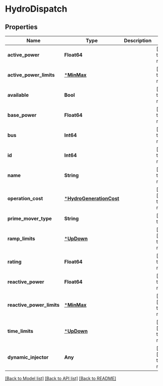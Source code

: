 # HydroDispatch

## Properties

Name | Type | Description | Notes
------------ | ------------- | ------------- | -------------
**active_power** | **Float64** |  | [default to nothing]
**active_power_limits** | [***MinMax**](MinMax.md) |  | [default to nothing]
**available** | **Bool** |  | [default to nothing]
**base_power** | **Float64** |  | [default to nothing]
**bus** | **Int64** |  | [default to nothing]
**id** | **Int64** |  | [default to nothing]
**name** | **String** |  | [default to nothing]
**operation_cost** | [***HydroGenerationCost**](HydroGenerationCost.md) |  | [optional] [default to nothing]
**prime_mover_type** | **String** |  | [default to "OT"]
**ramp_limits** | [***UpDown**](UpDown.md) |  | [optional] [default to nothing]
**rating** | **Float64** |  | [default to nothing]
**reactive_power** | **Float64** |  | [default to nothing]
**reactive_power_limits** | [***MinMax**](MinMax.md) |  | [optional] [default to nothing]
**time_limits** | [***UpDown**](UpDown.md) |  | [optional] [default to nothing]
**dynamic_injector** | **Any** |  | [optional] [default to nothing]

[[Back to Model list]](../README.md#models) [[Back to API list]](../README.md#api-endpoints) [[Back to README]](../README.md)
